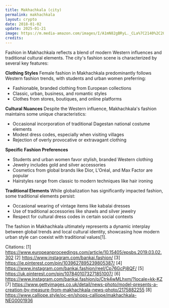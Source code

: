 ```yaml
---
title: Makhachkala (city)
permalink: makhachkala
layout: crypto
date: 2018-01-02
update: 2025-01-21
image: https://m.media-amazon.com/images/I/A1mN82gBRyL._CLa%7C2140%2C2000%7CB1NgsDRWpML.png%7C0%2C0%2C2140%2C2000%2B0.0%2C0.0%2C2140.0%2C2000.0_AC_UY1000_.png
credits:
---
```


Fashion in Makhachkala reflects a blend of modern Western influences and traditional cultural elements. The city's fashion scene is characterized by several key features:

**Clothing Styles**
Female fashion in Makhachkala predominantly follows Western fashion trends, with students and urban women preferring:
- Fashionable, branded clothing from European collections
- Classic, urban, business, and romantic styles
- Clothes from stores, boutiques, and online platforms

**Cultural Nuances**
Despite the Western influence, Makhachkala's fashion maintains some unique characteristics:
- Occasional incorporation of traditional Dagestan national costume elements
- Modest dress codes, especially when visiting villages
- Rejection of overly provocative or extravagant clothing

**Specific Fashion Preferences**
- Students and urban women favor stylish, branded Western clothing
- Jewelry includes gold and silver accessories
- Cosmetics from global brands like Dior, L'Oréal, and Max Factor are popular
- Hairstyles range from classic to modern techniques like hair ironing

**Traditional Elements**
While globalization has significantly impacted fashion, some traditional elements persist:
- Occasional wearing of vintage items like kabalai dresses
- Use of traditional accessories like shawls and silver jewelry
- Respect for cultural dress codes in certain social contexts

The fashion in Makhachkala ultimately represents a dynamic interplay between global trends and local cultural identity, showcasing how modern urban style can coexist with traditional values[1].

Citations:
[1] https://www.europeanproceedings.com/article/10.15405/epsbs.2019.03.02.302
[2] https://www.instagram.com/bankai.fashion/
[3] https://ie.pinterest.com/pin/1039627895239805387/
[4] https://www.instagram.com/bankai.fashion/reel/Cp76GcPj8QF/
[5] https://uk.pinterest.com/pin/1078401073271851007/
[6] https://www.instagram.com/bankai.fashion/p/Ctrk4wMLhxm/?locale=kk-KZ
[7] https://www.gettyimages.co.uk/detail/news-photo/model-presents-a-creation-by-measure-from-makhachkala-news-photo/2175882255
[8] https://www.calliope.style/oc-en/shops-calliope/makhachkala-NEG0001936

